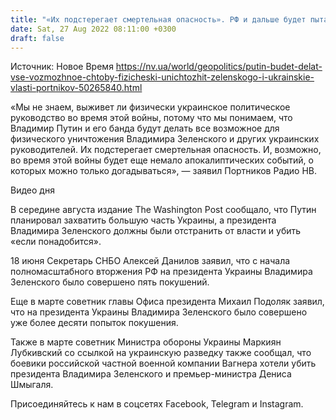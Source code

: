 ```yaml
---
title: "«Их подстерегает смертельная опасность». РФ и дальше будет пытаться уничтожить руководителей Украины — Портников"
date: Sat, 27 Aug 2022 08:11:00 +0300
draft: false
---
```

Источник: Новое Время https://nv.ua/world/geopolitics/putin-budet-delat-vse-vozmozhnoe-chtoby-fizicheski-unichtozhit-zelenskogo-i-ukrainskie-vlasti-portnikov-50265840.html


«Мы не знаем, выживет ли физически украинское политическое руководство во время этой войны, потому что мы понимаем, что Владимир Путин и его банда будут делать все возможное для физического уничтожения Владимира Зеленского и других украинских руководителей. Их подстерегает смертельная опасность. И, возможно, во время этой войны будет еще немало апокалиптических событий, о которых можно только догадываться», — заявил Портников Радио НВ.

 Видео дня   

В середине августа издание The Washington Post сообщало, что Путин планировал захватить большую часть Украины, а президента Владимира Зеленского должны были отстранить от власти и убить «если понадобится».

18 июня Секретарь СНБО Алексей Данилов заявил, что с начала полномасштабного вторжения РФ на президента Украины Владимира Зеленского было совершено пять покушений.

Еще в марте советник главы Офиса президента Михаил Подоляк заявил, что на президента Украины Владимира Зеленского было совершено уже более десяти попыток покушения.

Также в марте советник Министра обороны Украины Маркиян Лубкивский со ссылкой на украинскую разведку также сообщал, что боевики российской частной военной компании Вагнера хотели убить президента Владимира Зеленского и премьер-министра Дениса Шмыгаля.

Присоединяйтесь к нам в соцсетях Facebook, Telegram и Instagram.
